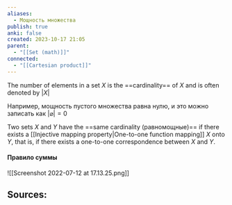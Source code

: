 ```yaml
---
aliases:
  - Мощность множества
publish: true
anki: false
created: 2023-10-17 21:05
parent:
  - "[[Set (math)]]"
connected:
  - "[[Cartesian product]]"
---
```

The number of elements in a set $X$ is the ==cardinality== of $X$ and is often denoted by $|X|$

Например, мощность пустого множества равна нулю, и это можно записать как $| \varnothing | = 0$ 

Two sets $X$ and $Y$ have the ==same cardinality (равномощные)== if there exists a [[Injective mapping property|One-to-one function mapping]] $X$ onto $Y$, that is, if there exists a one-to-one correspondence between $X$ and $Y$.




#### Правило суммы
![[Screenshot 2022-07-12 at 17.13.25.png]]



 

**Sources:**
- 

